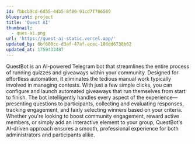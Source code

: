 ```yaml
---
id: fbbcb9cd-6d55-44b5-8f80-91cd7f786589
blueprint: project
title: 'Quest AI'
thumbnail:
  - ques-ai.png
url: 'https://quest-ai-static.vercel.app/'
updated_by: 6bf600cc-d3af-47af-acec-186dd6738b62
updated_at: 1759433487
---
```

QuestBot is an AI-powered Telegram bot that streamlines the entire process of running quizzes and giveaways within your community. Designed for effortless automation, it eliminates the tedious manual work typically involved in managing contests. With just a few simple clicks, you can configure and launch automated giveaways that run themselves from start to finish. The bot intelligently handles every aspect of the experience—presenting questions to participants, collecting and evaluating responses, tracking engagement, and fairly selecting winners based on your criteria. Whether you're looking to boost community engagement, reward active members, or simply add an interactive element to your group, QuestBot's AI-driven approach ensures a smooth, professional experience for both administrators and participants alike.